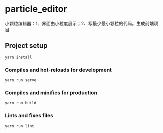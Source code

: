 # particle_editor
小颗粒编辑器：1、界面由小粒度展示；2、写最少最小颗粒的代码。生成前端项目

## Project setup
```
yarn install
```

### Compiles and hot-reloads for development
```
yarn run serve
```

### Compiles and minifies for production
```
yarn run build
```

### Lints and fixes files
```
yarn run lint
```
